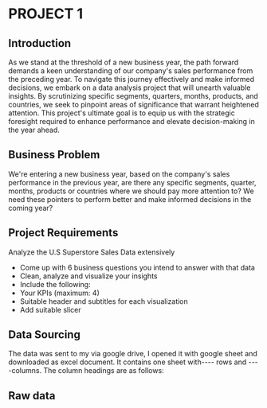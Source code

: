 # PROJECT 1
## Introduction
As we stand at the threshold of a new business year, the path forward demands a keen understanding of our company's sales performance from the preceding year. To navigate this journey effectively and make informed decisions, we embark on a data analysis project that will unearth valuable insights. By scrutinizing specific segments, quarters, months, products, and countries, we seek to pinpoint areas of significance that warrant heightened attention. This project's ultimate goal is to equip us with the strategic foresight required to enhance performance and elevate decision-making in the year ahead.
## Business Problem
We're entering a new business year, based on the company's sales performance in the previous year, are there any specific 
segments, quarter, months, products or countries where we should pay more attention to? We need these pointers to 
perform better and make informed decisions in the coming year?
## Project Requirements
Analyze the U.S Superstore Sales Data extensively
- Come up with 6 business questions you intend to answer with that data
- Clean, analyze and visualize your insights 
- Include the following:
- Your KPIs (maximum: 4)
- Suitable header and subtitles for each visualization
- Add suitable slicer
## Data Sourcing
The data was sent to my via google drive, I opened it with google sheet and downloaded as excel document.
It contains one sheet with---- rows and ----columns. The column headings are as follows: 
## Raw data
![]()


